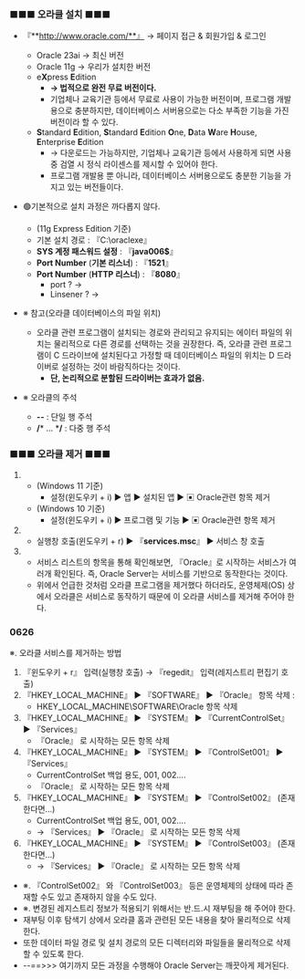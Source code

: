 ### ■■■ 오라클 설치 ■■■
- 『**http://www.oracle.com/**』  → 페이지 접근 & 회원가입 & 로그인
    - Oracle 23ai  → 최신 버전
    - Oracle 11g   → 우리가 설치한 버전
    - e**X**press **E**dition
      -  **→ 법적으로 완전 무료 버전이다.**
      -  기업체나 교육기관 등에서 무료로 사용이 가능한 버전이며, 프로그램 개발용으로 충분하지만, 데이터베이스 서버용으로는 다소 부족한 기능을 가진 버전이라 할 수 있다.
    - **S**tandard **E**dition, **S**tandard **E**dition **O**ne, **D**ata **W**are **H**ouse, **E**nterprise **E**dition
      -  → 다운로드는 가능하지만, 기업체나 교육기관 등에서 사용하게 되면 사용 중 검열 시 정식 라이센스를 제시할 수 있어야 한다.
      -  프로그램 개발용 뿐 아니라, 데이터베이스 서버용으로도 충분한 기능을 가지고 있는 버전들이다.
- 🟢기본적으로 설치 과정은 까다롭지 않다.
  - (11g Express Edition 기준)
  - 기본 설치 경로 : 『C:\oraclexe』
  - **SYS 계정 패스워드 설정** : 『**java006$**』
  - **Port Number** (**기본 리스너**) : 『**1521**』
  - **Port Number** (**HTTP 리스너**) : 『**8080**』
    - port ? →
    - Linsener ? → 
- ※ 참고(오라클 데이터베이스의 파일 위치)
  - 오라클 관련 프로그램이 설치되는 경로와 관리되고 유지되는 에이터 파일의 위치는 물리적으로 다른 경로를 선택하는 것을 권장한다. 즉, 오라클 관련 프로그램이 C 드라이브에 설치된다고 가정할 때 데이터베이스 파일의 위치는 D 드라이버로 설정하는 것이 바람직하다는 것이다.
    - **단, 논리적으로 분할된 드라이버는 효과가 없음.**

- ※ 오라클의 주석
  - **--** : 단일 행 주석
  - **/*** ... ***/** : 다중 행 주석


### ■■■ 오라클 제거 ■■■
1. 
   - (Windows 11 기준)
     - 설정(윈도우키 + i) ▶ 앱 ▶ 설치된 앱  ▶ ▣ Oracle관련 항목 제거
   - (Windows 10 기준)
     - 설정(윈도우키 + i) ▶ 프로그램 및 기능  ▶ ▣ Oracle관련 항목 제거
2.  
    - 실행창 호출(윈도우키 + r) ▶ 『**services.msc**』 ▶ 서비스 창 호출

3.  
    - 서비스 리스트의 항목을 통해 확인해보면, 『Oracle』로 시작하는 서비스가 여러개 확인된다. 즉, Oracle Server는 서비스를 기반으로 동작한다는 것이다.
    - 위에서 언급한 것처럼 오라클 프로그램을 제거했다 하더라도, 운영체제(OS) 상에서 오라클은 서비스로 동작하기 때문에 이 오라클 서비스를 제거해 주어야 한다.

### 0626
※. 오라클 서비스를 제거하는 방법
1. 『윈도우키 + r』 입력(실행창 호출) → 『regedit』 입력(레지스트리 편집기 호출)
2. 『HKEY_LOCAL_MACHINE』  ▶  『SOFTWARE』 ▶ 『Oracle』 항목 삭제 : 
   - HKEY_LOCAL_MACHINE\SOFTWARE\Oracle 항목 삭제
3.  『HKEY_LOCAL_MACHINE』 ▶ 『SYSTEM』 ▶ 『CurrentControlSet』 ▶ 『Services』 
    - 『Oracle』 로 시작하는 모든 항목 삭제
4. 『HKEY_LOCAL_MACHINE』 ▶ 『SYSTEM』 ▶ 『ControlSet001』 ▶ 『Services』 
   - CurrentControlSet 백업 용도, 001, 002....
   - 『Oracle』 로 시작하는 모든 항목 삭제
5. 『HKEY_LOCAL_MACHINE』 ▶ 『SYSTEM』 ▶ 『ControlSet002』 (존재한다면...)
   - CurrentControlSet 백업 용도, 001, 002....
   - → 『Services』 ▶ 『Oracle』 로 시작하는 모든 항목 삭제
6. 『HKEY_LOCAL_MACHINE』 ▶ 『SYSTEM』 ▶ 『ControlSet003』 (존재한다면...)
   - → 『Services』 ▶ 『Oracle』 로 시작하는 모든 항목 삭제
- ※. 『ControlSet002』 와 『ControlSet003』 등은 운영체제의 상태에 따라 존재할 수도 있고 존재하지 않을 수도 있다.
- ※. 변경된 레지스트리 정보가 적용되기 위해서는  반.드.시 재부팅을 해 주어야 한다.
- 재부팅 이후 탐색기 상에서 오라클 홈과 관련된 모든 내용을 찾아 물리적으로 삭제한다.
- 또한 데이터 파일 경로 및 설치 경로의 모든 디렉터리와 파일들을 물리적으로 삭제할 수 있도록 한다.
- --==>>> 여기까지 모든 과정을 수행해야 Oracle Server는 깨끗아게 제거된다.

